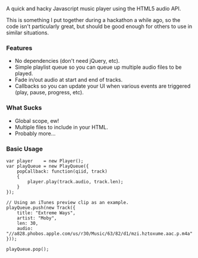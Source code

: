 A quick and hacky Javascript music player using the HTML5 audio API.

This is something I put together during a hackathon a while ago, so the code isn't particularly great, but should be good enough for others to use in similar situations.

### Features

* No dependencies (don't need jQuery, etc).
* Simple playlist queue so you can queue up multiple audio files to be played.
* Fade in/out audio at start and end of tracks.
* Callbacks so you can update your UI when various events are triggered (play, pause, progress, etc).

### What Sucks

* Global scope, ew!
* Multiple files to include in your HTML.
* Probably more...

### Basic Usage

    var player    = new Player();
    var playQueue = new PlayQueue({
        popCallback: function(qiid, track)
        {
            player.play(track.audio, track.len);
        }
    });

    // Using an iTunes preview clip as an example.
    playQueue.push(new Track({
        title: "Extreme Ways",
        artist: "Moby",
        len: 30,
        audio: "//a828.phobos.apple.com/us/r30/Music/63/82/d1/mzi.hztoxume.aac.p.m4a"
    }));

    playQueue.pop();
